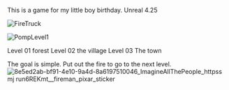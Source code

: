 This is a game for my little boy birthday.
Unreal 4.25

![FireTruck](https://github.com/MAGHYSLAIN/PompierPomp/assets/22080463/0ea51b98-b9e1-47a9-9f94-09361c108d60)

![PompLevel1](https://user-images.githubusercontent.com/22080463/187120682-d5dfa847-1520-4468-a2a5-d9ca09f20fd5.gif)


Level 01 forest
Level 02 the village
Level 03 The town

The goal is simple. Put out the fire to go to the next level.
![8e5ed2ab-bf91-4e10-9a4d-8a6197510046_ImagineAllThePeople_httpss mj run6REKmt__fireman_pixar_sticker](https://user-images.githubusercontent.com/22080463/187121215-cc1c4868-65a2-4e5b-87f2-7268c045ea79.png)


